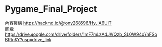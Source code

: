 # Pygame_Final_Project

內容架構 https://hackmd.io/@tony268596/HyJIA6UIT  
圖檔 https://drive.google.com/drive/folders/1mF7mLzAdJWQzb_SLOW94xYnFSoBRtn8Y?usp=drive_link
